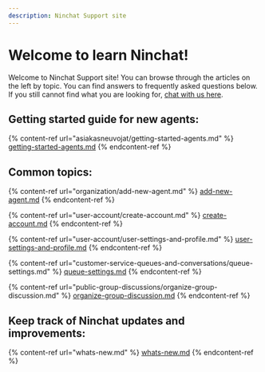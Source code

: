 ```yaml
---
description: Ninchat Support site
---
```


# Welcome to learn Ninchat!

Welcome to Ninchat Support site! You can browse through the articles on the left by topic. You can find answers to frequently asked questions below. If you still cannot find what you are looking for, [chat with us here](https://ninchat.com/contact).

## Getting started guide for new agents:

{% content-ref url="asiakasneuvojat/getting-started-agents.md" %}
[getting-started-agents.md](asiakasneuvojat/getting-started-agents.md)
{% endcontent-ref %}

## Common topics:

{% content-ref url="organization/add-new-agent.md" %}
[add-new-agent.md](organization/add-new-agent.md)
{% endcontent-ref %}

{% content-ref url="user-account/create-account.md" %}
[create-account.md](user-account/create-account.md)
{% endcontent-ref %}

{% content-ref url="user-account/user-settings-and-profile.md" %}
[user-settings-and-profile.md](user-account/user-settings-and-profile.md)
{% endcontent-ref %}

{% content-ref url="customer-service-queues-and-conversations/queue-settings.md" %}
[queue-settings.md](customer-service-queues-and-conversations/queue-settings.md)
{% endcontent-ref %}

{% content-ref url="public-group-discussions/organize-group-discussion.md" %}
[organize-group-discussion.md](public-group-discussions/organize-group-discussion.md)
{% endcontent-ref %}

## &#x20;Keep track of Ninchat updates and improvements:

{% content-ref url="whats-new.md" %}
[whats-new.md](whats-new.md)
{% endcontent-ref %}
